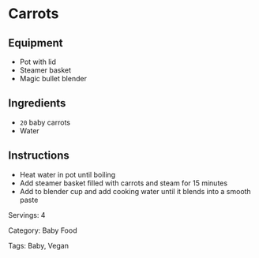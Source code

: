 # Carrots

## Equipment

- Pot with lid
- Steamer basket
- Magic bullet blender

## Ingredients

- `20` baby carrots
- Water

## Instructions

- Heat water in pot until boiling
- Add steamer basket filled with carrots and steam for 15 minutes
- Add to blender cup and add cooking water until it blends into a smooth paste

Servings: 4

Category: Baby Food

Tags: Baby, Vegan


